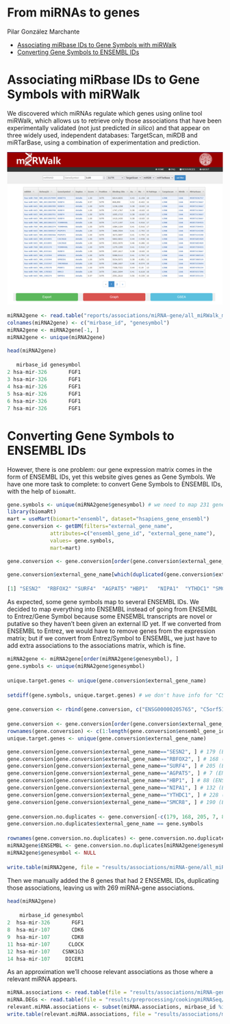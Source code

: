 From miRNAs to genes
================
Pilar González Marchante

-   <a href="#associating-mirbase-ids-to-gene-symbols-with-mirwalk"
    id="toc-associating-mirbase-ids-to-gene-symbols-with-mirwalk">Associating
    miRbase IDs to Gene Symbols with miRWalk</a>
-   <a href="#converting-gene-symbols-to-ensembl-ids"
    id="toc-converting-gene-symbols-to-ensembl-ids">Converting Gene Symbols
    to ENSEMBL IDs</a>

# Associating miRbase IDs to Gene Symbols with miRWalk

We discovered which miRNAs regulate which genes using online tool
miRWalk, which allows us to retrieve only those associations that have
been experimentally validated (not just predicted *in silico*) and that
appear on three widely used, independent databases: TargetScan, miRDB
and miRTarBase, using a combination of experimentation and prediction.

![](miRWalk.png)

``` r
miRNA2gene <- read.table("reports/associations/miRNA-gene/all_miRWalk_miRNA_Targets.txt")
colnames(miRNA2gene) <- c("mirbase_id", "genesymbol")
miRNA2gene <- miRNA2gene[-1, ]
miRNA2gene <- unique(miRNA2gene)
```

``` r
head(miRNA2gene)

   mirbase_id genesymbol
2 hsa-mir-326       FGF1
3 hsa-mir-326       FGF1
4 hsa-mir-326       FGF1
5 hsa-mir-326       FGF1
6 hsa-mir-326       FGF1
7 hsa-mir-326       FGF1
```

# Converting Gene Symbols to ENSEMBL IDs

However, there is one problem: our gene expression matrix comes in the
form of ENSEMBL IDs, yet this website gives genes as Gene Symbols. We
have one more task to complete: to convert Gene Symbols to ENSEMBL IDs,
with the help of `biomaRt`.

``` r
gene.symbols <- unique(miRNA2gene$genesymbol) # we need to map 231 genes
library(biomaRt)
mart = useMart(biomart="ensembl", dataset="hsapiens_gene_ensembl")
gene.conversion <- getBM(filters="external_gene_name",
              attributes=c("ensembl_gene_id", "external_gene_name"), 
              values= gene.symbols,
              mart=mart)
```

``` r
gene.conversion <- gene.conversion[order(gene.conversion$external_gene_name), ]
```

``` r
gene.conversion$external_gene_name[which(duplicated(gene.conversion$external_gene_name))]

[1] "SESN2"  "RBFOX2" "SURF4"  "AGPAT5" "HBP1"   "NIPA1"  "YTHDC1" "SMCR8" 
```

As expected, some gene symbols map to several ENSEMBL IDs. We decided to
map everything into ENSEMBL instead of going from ENSEMBL to Entrez/Gene
Symbol because some ENSEMBL transcripts are novel or putative so they
haven’t been given an external ID yet. If we converted from ENSEMBL to
Entrez, we would have to remove genes from the expression matrix; but if
we convert from Entrez/Symbol to ENSEMBL, we just have to add extra
associations to the associations matrix, which is fine.

``` r
miRNA2gene <- miRNA2gene[order(miRNA2gene$genesymbol), ]
gene.symbols <- unique(miRNA2gene$genesymbol)

unique.target.genes <- unique(gene.conversion$external_gene_name)

setdiff(gene.symbols, unique.target.genes) # we don't have info for "C5orf51" but this is because it's a synonym for RIMOC1, so we will have to manually add ENSG00000205765

gene.conversion <- rbind(gene.conversion, c("ENSG00000205765", "C5orf51"))

gene.conversion <- gene.conversion[order(gene.conversion$external_gene_name), ]
rownames(gene.conversion) <- c(1:length(gene.conversion$ensembl_gene_id))
unique.target.genes <- unique(gene.conversion$external_gene_name)
```

``` r
gene.conversion[gene.conversion$external_gene_name=="SESN2", ] # 179 (ENSG00000285069), 180 (ENSG00000130766)
gene.conversion[gene.conversion$external_gene_name=="RBFOX2", ] # 168 (ENSG00000277564), 169 (ENSG00000100320)
gene.conversion[gene.conversion$external_gene_name=="SURF4", ] # 205 (ENSG00000280951), 206 (ENSG00000148248)
gene.conversion[gene.conversion$external_gene_name=="AGPAT5", ] # 7 (ENSG00000284980), 8 (ENSG00000155189)
gene.conversion[gene.conversion$external_gene_name=="HBP1", ] # 88 (ENSG00000283847), 89 (ENSG00000105856)
gene.conversion[gene.conversion$external_gene_name=="NIPA1", ] # 132 (ENSG00000288478), 133 (ENSG00000170113)
gene.conversion[gene.conversion$external_gene_name=="YTHDC1", ] # 228 (ENSG00000275272), 229 (ENSG00000083896)
gene.conversion[gene.conversion$external_gene_name=="SMCR8", ] # 190 (ENSG00000283741), 191 (ENSG00000176994)

gene.conversion.no.duplicates <- gene.conversion[-c(179, 168, 205, 7, 88, 132, 228, 190), ]
gene.conversion.no.duplicates$external_gene_name == gene.symbols

rownames(gene.conversion.no.duplicates) <- gene.conversion.no.duplicates$external_gene_name
miRNA2gene$ENSEMBL <- gene.conversion.no.duplicates[miRNA2gene$genesymbol, ]$ensembl_gene_id
miRNA2gene$genesymbol <- NULL

write.table(miRNA2gene, file = "results/associations/miRNA-gene/all_miRWalk_miRNA_Targets.txt", sep = "\t", row.names = FALSE, quote = FALSE)
```

Then we manually added the 8 genes that had 2 ENSEMBL IDs, duplicating
those associations, leaving us with 269 miRNA-gene associations.

``` r
head(miRNA2gene)

    mirbase_id genesymbol
2  hsa-mir-326       FGF1
8  hsa-mir-107       CDK6
9  hsa-mir-107       CDK8
11 hsa-mir-107      CLOCK
12 hsa-mir-107    CSNK1G3
14 hsa-mir-107     DICER1 
```

As an approximation we’ll choose relevant associations as those where a
relevant miRNA appears.

``` r
miRNA.associations <- read.table(file = "results/associations/miRNA-gene/all_miRWalk_miRNA_Targets.txt", header = TRUE)
miRNA.DEGs <- read.table(file = "results/preprocessing/cookingmiRNASeq/common.miRNA.DEGs.txt")
relevant.miRNA.associations <- subset(miRNA.associations, mirbase_id %in% miRNA.DEGs$V1) # 35 miRNA-gene associations are relevant per this criterion
write.table(relevant.miRNA.associations, file = "results/associations/miRNA-gene/DEG_miRWalk_miRNA_Targets.txt", sep = "\t", quote = FALSE, row.names = FALSE, col.names = FALSE)
```
